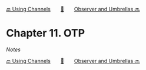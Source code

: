 [🔙 Using Channels][previous-chapter]&nbsp;&nbsp;&nbsp;&nbsp;&nbsp;&nbsp;&nbsp;[🏡][readme]&nbsp;&nbsp;&nbsp;&nbsp;&nbsp;&nbsp;&nbsp;[Observer and Umbrellas 🔜][upcoming-chapter]

# Chapter 11. OTP

_Notes_

[🔙 Using Channels][previous-chapter]&nbsp;&nbsp;&nbsp;&nbsp;&nbsp;&nbsp;&nbsp;[🏡][readme]&nbsp;&nbsp;&nbsp;&nbsp;&nbsp;&nbsp;&nbsp;[Observer and Umbrellas 🔜][upcoming-chapter]

[readme]: README.md
[previous-chapter]: ch10-using-channels.md
[upcoming-chapter]: ch12-observer-and-umbrellas.md
